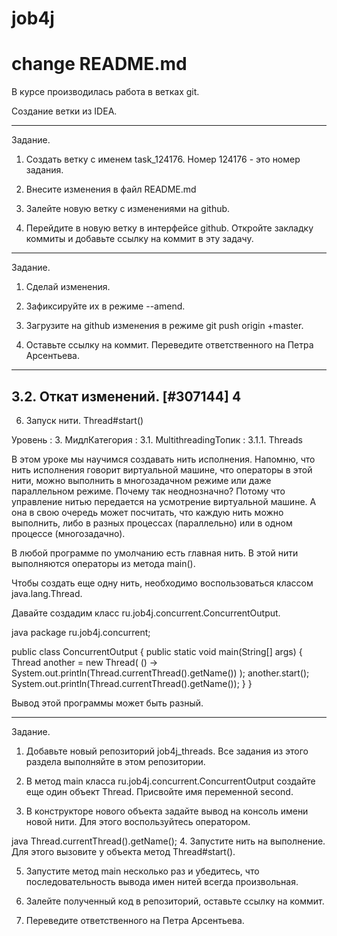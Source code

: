 # job4j
# change README.md
В курсе производилась работа в ветках git.

Создание ветки из IDEA.

---
Задание.

1. Создать ветку с именем task_124176. Номер 124176 - это номер задания.

2. Внесите изменения в файл README.md

3. Залейте новую ветку с изменениями на github.

4. Перейдите в новую ветку в интерфейсе github. Откройте закладку коммиты и добавьте ссылку на коммит в эту задачу.

---
Задание.

1. Сделай изменения.

2. Зафиксируйте их в режиме --amend.

3. Загрузите на github изменения в режиме git push origin +master.

4. Оставьте ссылку на коммит. Переведите ответственного на Петра Арсентьева.

---
3.2. Откат изменений. [#307144] 4
---

6. Запуск нити. Thread#start() 

Уровень : 3. МидлКатегория : 3.1. MultithreadingТопик : 3.1.1. Threads

В этом уроке мы научимся создавать нить исполнения. Напомню, что нить исполнения говорит виртуальной машине, что операторы в этой нити, можно выполнить в многозадачном режиме или даже параллельном режиме. Почему так неоднозначно? Потому что управление нитью передается на усмотрение виртуальной машине. А она в свою очередь может посчитать, что каждую нить можно выполнить, либо в разных процессах (параллельно) или в одном процессе (многозадачно).

В любой программе по умолчанию есть главная нить. В этой нити выполняются операторы из метода main().

Чтобы создать еще одну нить, необходимо воспользоваться классом java.lang.Thread.

Давайте создадим класс ru.job4j.concurrent.ConcurrentOutput.

java
package ru.job4j.concurrent;

public class ConcurrentOutput {
public static void main(String[] args) {
Thread another = new Thread(
() -> System.out.println(Thread.currentThread().getName())
);
another.start();
System.out.println(Thread.currentThread().getName());
}
}

Вывод этой программы может быть разный.

---
Задание.

1. Добавьте новый репозиторий job4j_threads. Все задания из этого раздела выполняйте в этом репозитории.

2. В метод main класса ru.job4j.concurrent.ConcurrentOutput создайте еще один объект Thread. Присвойте имя переменной second.

3. В конструкторе нового объекта задайте вывод на консоль имени новой нити. Для этого воспользуйтесь оператором.

java
Thread.currentThread().getName();
4. Запустите нить на выполнение. Для этого вызовите у объекта метод Thread#start().

5. Запустите метод main несколько раз и убедитесь, что последовательность вывода имен нитей всегда произвольная.

6. Залейте полученный код в репозиторий, оставьте ссылку на коммит.

7. Переведите ответственного на Петра Арсентьева.
